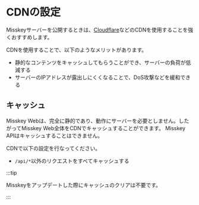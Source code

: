 # CDNの設定
Misskeyサーバーを公開するときは、[Cloudflare](https://www.cloudflare.com/)などのCDNを使用することを強くおすすめします。

CDNを使用することで、以下のようなメリットがあります。
- 静的なコンテンツをキャッシュしてもらうことができ、サーバーの負荷が低減する
- サーバーのIPアドレスが露出しにくくなることで、DoS攻撃などを緩和できる

## キャッシュ
Misskey Webは、完全に静的であり、動作にサーバーを必要としません。したがってMisskey Web全体をCDNでキャッシュすることができます。
Misskey APIはキャッシュすることはできません。

CDNで以下の設定を行なってください。
- `/api/*`以外のリクエストをすべてキャッシュする

:::tip

Misskeyをアップデートした際にキャッシュのクリアは不要です。

:::
